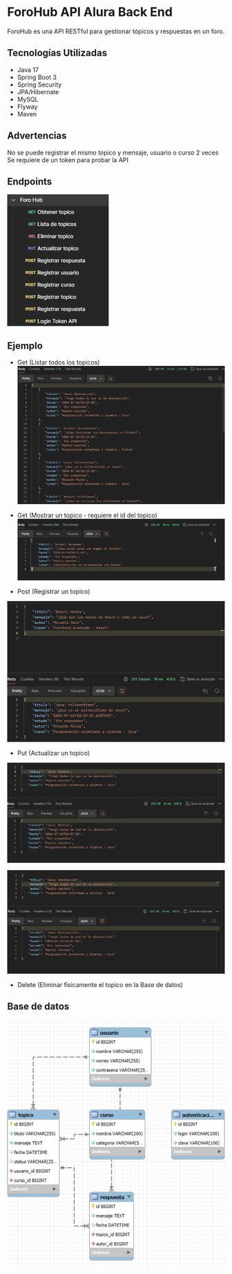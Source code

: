# ForoHub API Alura Back End

ForoHub es una API RESTful para gestionar tópicos y respuestas en un foro.


## Tecnologías Utilizadas

- Java 17
- Spring Boot 3
- Spring Security
- JPA/Hibernate
- MySQL
- Flyway
- Maven

## Advertencias
No se puede registrar el mismo topico y mensaje, usuario o curso 2 veces
Se requiere de un token para probar la API

## Endpoints

![forohub](src/main/java/com/forohubapi/assets/forohub.png)

## Ejemplo

- Get (Listar todos los topicos)
![forohub-get-lista](src/main/java/com/forohubapi/assets/get_lista.png)

- Get (Mostrar un topico - requiere el id del topico)
![forohub-get](src/main/java/com/forohubapi/assets/get.png)

- Post (Registrar un topico)

![forohub-post](src/main/java/com/forohubapi/assets/post.png)

- Put (Actualizar un topico)

![forohub-post](src/main/java/com/forohubapi/assets/put.png)

![forohub-post](src/main/java/com/forohubapi/assets/put2.png)

- Delete (Eliminar fisicamente el topico en la Base de datos)

## Base de datos

![forohub-bd](src/main/java/com/forohubapi/assets/bd.png)
